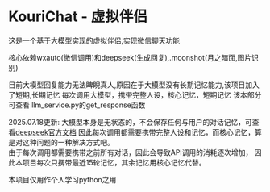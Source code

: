 # KouriChat - 虚拟伴侣

这是一个基于大模型实现的虚拟伴侣,实现微信聊天功能

核心依赖wxauto(微信调用)和deepseek(生成回复),.moonshot(月之暗面,图片识别)

目前大模型回复能力无法睥睨真人,原因在于大模型没有长期记忆能力,该项目加入了短期,长期记忆
每次调用大模型，携带完整人设，核心记忆，短期记忆
该本部分可查看 llm_service.py的get_response函数

2025.07.18更新:
大模型本身是无状态的，不会保存任何与用户的对话记忆，可查看[deepseek官方文档](https://api-docs.deepseek.com/zh-cn/guides/multi_round_chat)
因此每次调用都需要携带完整人设和记忆，而核心记忆，算是对这种问题的一种解决方式吧。
<br/>
由于每次调用都需要携带之前所有对话，因此会导致API调用的消耗逐次增加，
因此本项目每次只携带最近15轮记忆，其余记忆用核心记忆代替。


本项目仅用作个人学习python之用



